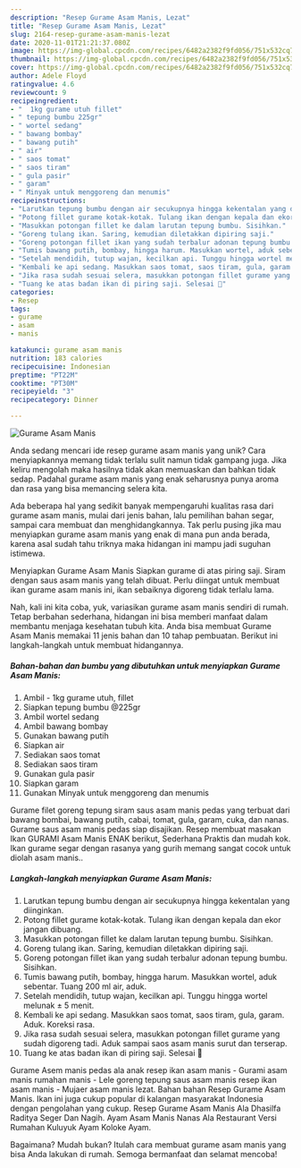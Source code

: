 ```yaml
---
description: "Resep Gurame Asam Manis, Lezat"
title: "Resep Gurame Asam Manis, Lezat"
slug: 2164-resep-gurame-asam-manis-lezat
date: 2020-11-01T21:21:37.080Z
image: https://img-global.cpcdn.com/recipes/6482a2382f9fd056/751x532cq70/gurame-asam-manis-foto-resep-utama.jpg
thumbnail: https://img-global.cpcdn.com/recipes/6482a2382f9fd056/751x532cq70/gurame-asam-manis-foto-resep-utama.jpg
cover: https://img-global.cpcdn.com/recipes/6482a2382f9fd056/751x532cq70/gurame-asam-manis-foto-resep-utama.jpg
author: Adele Floyd
ratingvalue: 4.6
reviewcount: 9
recipeingredient:
- "  1kg gurame utuh fillet"
- " tepung bumbu 225gr"
- " wortel sedang"
- " bawang bombay"
- " bawang putih"
- " air"
- " saos tomat"
- " saos tiram"
- " gula pasir"
- " garam"
- " Minyak untuk menggoreng dan menumis"
recipeinstructions:
- "Larutkan tepung bumbu dengan air secukupnya hingga kekentalan yang diinginkan."
- "Potong fillet gurame kotak-kotak. Tulang ikan dengan kepala dan ekor jangan dibuang."
- "Masukkan potongan fillet ke dalam larutan tepung bumbu. Sisihkan."
- "Goreng tulang ikan. Saring, kemudian diletakkan dipiring saji."
- "Goreng potongan fillet ikan yang sudah terbalur adonan tepung bumbu. Sisihkan."
- "Tumis bawang putih, bombay, hingga harum. Masukkan wortel, aduk sebentar. Tuang 200 ml air, aduk."
- "Setelah mendidih, tutup wajan, kecilkan api. Tunggu hingga wortel melunak ± 5 menit."
- "Kembali ke api sedang. Masukkan saos tomat, saos tiram, gula, garam. Aduk. Koreksi rasa."
- "Jika rasa sudah sesuai selera, masukkan potongan fillet gurame yang sudah digoreng tadi. Aduk sampai saos asam manis surut dan terserap."
- "Tuang ke atas badan ikan di piring saji. Selesai 🤗"
categories:
- Resep
tags:
- gurame
- asam
- manis

katakunci: gurame asam manis 
nutrition: 183 calories
recipecuisine: Indonesian
preptime: "PT22M"
cooktime: "PT30M"
recipeyield: "3"
recipecategory: Dinner

---
```



![Gurame Asam Manis](https://img-global.cpcdn.com/recipes/6482a2382f9fd056/751x532cq70/gurame-asam-manis-foto-resep-utama.jpg)

Anda sedang mencari ide resep gurame asam manis yang unik? Cara menyiapkannya memang tidak terlalu sulit namun tidak gampang juga. Jika keliru mengolah maka hasilnya tidak akan memuaskan dan bahkan tidak sedap. Padahal gurame asam manis yang enak seharusnya punya aroma dan rasa yang bisa memancing selera kita.

Ada beberapa hal yang sedikit banyak mempengaruhi kualitas rasa dari gurame asam manis, mulai dari jenis bahan, lalu pemilihan bahan segar, sampai cara membuat dan menghidangkannya. Tak perlu pusing jika mau menyiapkan gurame asam manis yang enak di mana pun anda berada, karena asal sudah tahu triknya maka hidangan ini mampu jadi suguhan istimewa.

Menyiapkan Gurame Asam Manis Siapkan gurame di atas piring saji. Siram dengan saus asam manis yang telah dibuat. Perlu diingat untuk membuat ikan gurame asam manis ini, ikan sebaiknya digoreng tidak terlalu lama.


Nah, kali ini kita coba, yuk, variasikan gurame asam manis sendiri di rumah. Tetap berbahan sederhana, hidangan ini bisa memberi manfaat dalam membantu menjaga kesehatan tubuh kita. Anda bisa membuat Gurame Asam Manis memakai 11 jenis bahan dan 10 tahap pembuatan. Berikut ini langkah-langkah untuk membuat hidangannya.

<!--inarticleads1-->

##### Bahan-bahan dan bumbu yang dibutuhkan untuk menyiapkan Gurame Asam Manis:

1. Ambil  - 1kg gurame utuh, fillet
1. Siapkan  tepung bumbu @225gr
1. Ambil  wortel sedang
1. Ambil  bawang bombay
1. Gunakan  bawang putih
1. Siapkan  air
1. Sediakan  saos tomat
1. Sediakan  saos tiram
1. Gunakan  gula pasir
1. Siapkan  garam
1. Gunakan  Minyak untuk menggoreng dan menumis


Gurame filet goreng tepung siram saus asam manis pedas yang terbuat dari bawang bombai, bawang putih, cabai, tomat, gula, garam, cuka, dan nanas. Gurame saus asam manis pedas siap disajikan. Resep membuat masakan Ikan GURAMI Asam Manis ENAK berikut, Sederhana Praktis dan mudah kok. Ikan gurame segar dengan rasanya yang gurih memang sangat cocok untuk diolah asam manis.. 

<!--inarticleads2-->

##### Langkah-langkah menyiapkan Gurame Asam Manis:

1. Larutkan tepung bumbu dengan air secukupnya hingga kekentalan yang diinginkan.
1. Potong fillet gurame kotak-kotak. Tulang ikan dengan kepala dan ekor jangan dibuang.
1. Masukkan potongan fillet ke dalam larutan tepung bumbu. Sisihkan.
1. Goreng tulang ikan. Saring, kemudian diletakkan dipiring saji.
1. Goreng potongan fillet ikan yang sudah terbalur adonan tepung bumbu. Sisihkan.
1. Tumis bawang putih, bombay, hingga harum. Masukkan wortel, aduk sebentar. Tuang 200 ml air, aduk.
1. Setelah mendidih, tutup wajan, kecilkan api. Tunggu hingga wortel melunak ± 5 menit.
1. Kembali ke api sedang. Masukkan saos tomat, saos tiram, gula, garam. Aduk. Koreksi rasa.
1. Jika rasa sudah sesuai selera, masukkan potongan fillet gurame yang sudah digoreng tadi. Aduk sampai saos asam manis surut dan terserap.
1. Tuang ke atas badan ikan di piring saji. Selesai 🤗


Gurame Asem manis pedas ala anak resep ikan asam manis - Gurami asam manis rumahan manis - Lele goreng tepung saus asam manis resep ikan asam manis - Mujaer asam manis lezat. Bahan bahan Resep Gurame Asam Manis. Ikan ini juga cukup popular di kalangan masyarakat Indonesia dengan pengolahan yang cukup. Resep Gurame Asam Manis Ala Dhasilfa Raditya Seger Dan Nagih. Ayam Asam Manis Nanas Ala Restaurant Versi Rumahan Kuluyuk Ayam Koloke Ayam. 

Bagaimana? Mudah bukan? Itulah cara membuat gurame asam manis yang bisa Anda lakukan di rumah. Semoga bermanfaat dan selamat mencoba!
